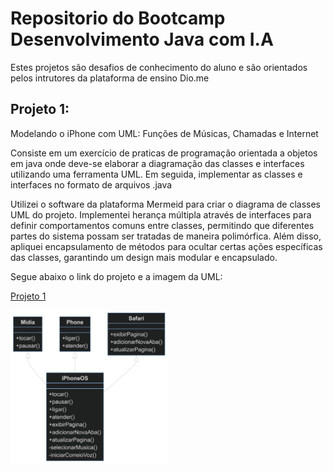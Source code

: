 # Repositorio do Bootcamp Desenvolvimento Java com I.A

Estes projetos são desafios de conhecimento do aluno e são orientados pelos intrutores da plataforma de ensino Dio.me


## Projeto 1:
Modelando o iPhone com UML: Funções de Músicas, Chamadas e Internet

<p>Consiste em um exercício de praticas de programação orientada a objetos em java onde deve-se  
elaborar a diagramação das classes e interfaces utilizando uma ferramenta UML. Em seguida, implementar 
as classes e interfaces no formato de arquivos .java</p>

<p>Utilizei o software da plataforma Mermeid para criar o diagrama de classes UML do projeto.
  Implementei herança múltipla através de interfaces para definir comportamentos comuns entre classes, 
  permitindo que diferentes partes do sistema possam ser tratadas de maneira polimórfica. Além disso, apliquei 
  encapsulamento de métodos para ocultar certas ações específicas das classes, garantindo um design mais modular e encapsulado.</p>
  <p>Segue abaixo o link do projeto e a imagem da UML: </p>

  [Projeto 1](https://github.com/N3onKn1gh7/bootcamp-java-2024-dio/tree/main/src/projetos/iphone)

  <img src="https://github.com/N3onKn1gh7/Estudos/blob/main/java/java_projetos_Dio/iphone/img/Untitled%20diagram-2024-07-07-041623.png" width="50%">
